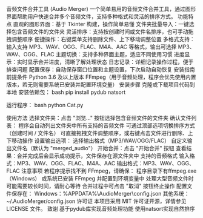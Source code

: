 音频文件合并工具 (Audio Merger)
一个简单易用的音频文件合并工具，通过图形界面帮助用户快速合并多个音频文件，支持多种格式和灵活的排序方式。
功能特点
直观的图形界面：基于 Tkinter 构建，操作简单易懂
文件夹批量导入：一键选择包含音频文件的文件夹
灵活排序：支持按创建时间或文件名排序，也可手动拖拽调整顺序
便捷操作：右键菜单支持删除文件、上下移动调整位置
多格式支持：输入支持 MP3、WAV、OGG、FLAC、M4A、AAC 等格式，输出可选择 MP3、WAV、OGG、FLAC
主题切换：支持多种界面主题，适应不同使用习惯
进度显示：实时显示合并进度，清晰了解处理状态
日志记录：详细记录操作过程，便于排查问题
配置保存：自动保存窗口位置和主题设置，下次启动自动恢复
安装指南
前提条件
Python 3.6 及以上版本
FFmpeg（用于音频处理，程序会优先使用内置版本，若无则需要系统已安装并配置环境变量）
安装步骤
克隆或下载项目代码到本地
安装依赖包：
bash
pip install pydub natsort

运行程序：
bash
python Cat.py

使用方法
选择文件夹：点击 "浏览..." 按钮选择包含音频文件的文件夹
确认文件列表：
程序会自动列出文件夹中所有支持的音频文件
可通过顶部选项切换排序方式（创建时间 / 文件名）
可直接拖拽文件调整顺序，或右键点击文件进行删除、上下移动操作
设置输出选项：
选择输出格式（MP3/WAV/OGG/FLAC）
自定义输出文件名（默认为 "merged_audio"）
开始合并：点击 "开始合并" 按钮
查看结果：合并完成后会显示成功提示，文件保存在源文件夹中
支持的音频格式
输入格式：MP3、WAV、OGG、FLAC、M4A、AAC
输出格式：MP3、WAV、OGG、FLAC
注意事项
若程序提示找不到 FFmpeg，请确保：
程序目录下有ffmpeg.exe（Windows）
或系统已安装 FFmpeg 并配置到环境变量中
处理大型音频文件时可能需要较长时间，请耐心等待
合并过程中可点击 "取消" 按钮终止操作
配置文件保存在：
Windows：%APPDATA%\AudioMerger\config.json
其他系统：~/.AudioMerger/config.json
许可证
本项目采用 MIT 许可证开源，详情参见 LICENSE 文件。
致谢
基于pydub库实现音频处理功能
使用natsort实现自然排序